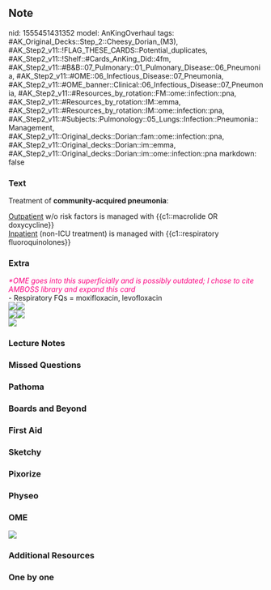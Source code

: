 ## Note
nid: 1555451431352
model: AnKingOverhaul
tags: #AK_Original_Decks::Step_2::Cheesy_Dorian_(M3), #AK_Step2_v11::!FLAG_THESE_CARDS::Potential_duplicates, #AK_Step2_v11::!Shelf::#Cards_AnKing_Did::4fm, #AK_Step2_v11::#B&B::07_Pulmonary::01_Pulmonary_Disease::06_Pneumonia, #AK_Step2_v11::#OME::06_Infectious_Disease::07_Pneumonia, #AK_Step2_v11::#OME_banner::Clinical::06_Infectious_Disease::07_Pneumonia, #AK_Step2_v11::#Resources_by_rotation::FM::ome::infection::pna, #AK_Step2_v11::#Resources_by_rotation::IM::emma, #AK_Step2_v11::#Resources_by_rotation::IM::ome::infection::pna, #AK_Step2_v11::#Subjects::Pulmonology::05_Lungs::Infection::Pneumonia::Management, #AK_Step2_v11::Original_decks::Dorian::fam::ome::infection::pna, #AK_Step2_v11::Original_decks::Dorian::im::emma, #AK_Step2_v11::Original_decks::Dorian::im::ome::infection::pna
markdown: false

### Text
Treatment of <b>community-acquired pneumonia</b>:
<div>
  <u>Outpatient</u> w/o risk factors is managed with
  {{c1::macrolide OR doxycycline}}
</div>
<div>
  <u>Inpatient</u> (non-ICU treatment) is managed with
  {{c1::respiratory fluoroquinolones}}
</div>

### Extra
<div>
  <i><font color="#FC0280">*OME goes into this superficially and is
  possibly outdated; I chose to cite AMBOSS library and expand this
  card</font></i>
</div>
<div>
  - Respiratory FQs = moxifloxacin, levofloxacin
</div>
<div>
  <img src="paste-912c56b84d4b02463f1b01ea9d0c4855c97e35ca.jpg"
  class="resizer"><i><img src="paste-19439021982127.jpg" class=
  "resizer"></i>
</div>
<div><img src="paste-10088878178307.jpg" class="resizer"><img src=
"paste-25477746000239.jpg" class="resizer"></div>
<div>
  <div>
    <i><img src="paste-2440305928306689.jpg" class="resizer"></i>
  </div>
</div>

### Lecture Notes


### Missed Questions


### Pathoma


### Boards and Beyond


### First Aid


### Sketchy


### Pixorize


### Physeo


### OME
<div class="ome-widget">
  <a href=
  "https://onlinemeded.org/spa/infectious-disease/pneumonia/acquire?ref=anki">
  <img src="_OME_AnkiFlashcards_Lesson_1.png"></a>
</div>

### Additional Resources


### One by one

